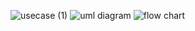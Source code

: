 ![usecase (1)](https://user-images.githubusercontent.com/49954792/132470989-9d1a0551-dc70-43b3-8dc7-52595d2c6ba8.png)
![uml diagram](https://user-images.githubusercontent.com/49954792/132471002-81baa02f-c3ab-4dc1-8230-31aed9b2dfdd.png)
![flow chart](https://user-images.githubusercontent.com/49954792/132471007-ca9c85d6-08c5-4893-8634-f15aaf76e0cf.png)

